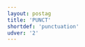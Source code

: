 ```yaml
---
layout: postag
title: 'PUNCT'
shortdef: 'punctuation'
udver: '2'
---
```

<!-- Interlanguage links updated Út zář 29 20:42:57 CEST 2020 -->
